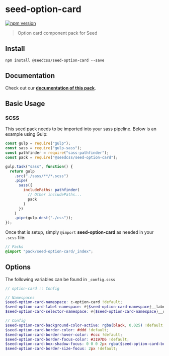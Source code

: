 # seed-option-card

[![npm version](https://badge.fury.io/js/%40seedcss%2Fseed-option-card.svg)](https://badge.fury.io/js/%40seedcss%2Fseed-option-card)

> Option card component pack for Seed

## Install

```
npm install @seedcss/seed-option-card --save
```

## Documentation

Check out our **[documentation of this pack](http://developer.helpscout.net/seed/packs/seed-option-card/)**.

## Basic Usage

### SCSS

This seed pack needs to be imported into your sass pipeline. Below is an example using Gulp:

```javascript
const gulp = require("gulp");
const sass = require("gulp-sass");
const pathfinder = require("sass-pathfinder");
const pack = require("@seedcss/seed-option-card");

gulp.task("sass", function() {
  return gulp
    .src("./sass/**/*.scss")
    .pipe(
      sass({
        includePaths: pathfinder(
          // Other includePaths...
          pack
        )
      })
    )
    .pipe(gulp.dest("./css"));
});
```

Once that is setup, simply `@import` **seed-option-card** as needed in your `.scss` file:

```scss
// Packs
@import "pack/seed-option-card/_index";
```



## Options

The following variables can be found in `_config.scss`

```scss
// option-card :: Config

// Namespaces
$seed-option-card-namespace: c-option-card !default;
$seed-option-card-label-namespace: #{$seed-option-card-namespace}__label !default;
$seed-option-card-selector-namespace: #{$seed-option-card-namespace}__selector !default;

// Config
$seed-option-card-background-color-active: rgba(black, 0.025) !default;
$seed-option-card-border-color: #ddd !default;
$seed-option-card-border-hover-color: #ccc !default;
$seed-option-card-border-focus-color: #3197D6 !default;
$seed-option-card-box-shadow-focus: 0 0 0 2px rgba($seed-option-card-border-focus-color, 0.2) !default;
$seed-option-card-border-size-focus: 2px !default;

```